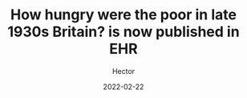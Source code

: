 ---
title: "How hungry were the poor in late 1930s Britain? is now published in EHR" 
date: 2022-02-22
tags: ["news"]
author: ["Hector"]
description: "THow hungry were the poor in late 1930s Britain? is now published in [EHR](https://onlinelibrary.wiley.com/doi/10.1111/ehr.13079)" 
summary: "How hungry were the poor in late 1930s Britain? is now published in [EHR](https://onlinelibrary.wiley.com/doi/10.1111/ehr.13079)" 
---
